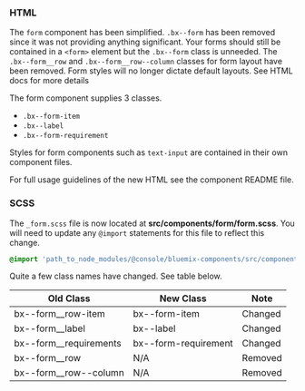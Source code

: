 ### HTML

The `form` component has been simplified. `.bx--form` has been removed since it was not providing anything significant. Your forms should still be contained in a `<form>` element but the `.bx--form` class is unneeded.
The `.bx--form__row` and `.bx--form__row--column` classes for form layout have been removed. Form styles will no longer dictate default layouts. See HTML docs for more details

The form component supplies 3 classes.
- `.bx--form-item`
- `.bx--label`
- `.bx--form-requirement`

Styles for form components such as `text-input` are contained in their own component files.

For full usage guidelines of the new HTML see the component README file.

### SCSS

The `_form.scss` file is now located at __src/components/form/form.scss__. You will need to update any `@import` statements for this file to reflect this change.

```scss
@import 'path_to_node_modules/@console/bluemix-components/src/components/form/form';
```
Quite a few class names have changed. See table below.

| Old Class              | New Class            | Note    |
|------------------------|----------------------|---------|
| bx--form__row-item     | bx--form-item        | Changed |
| bx--form__label        | bx--label            | Changed |
| bx--form__requirements | bx--form-requirement | Changed |
| bx--form__row          | N/A                  |	Removed |
| bx--form__row--column  | N/A                  |	Removed |
